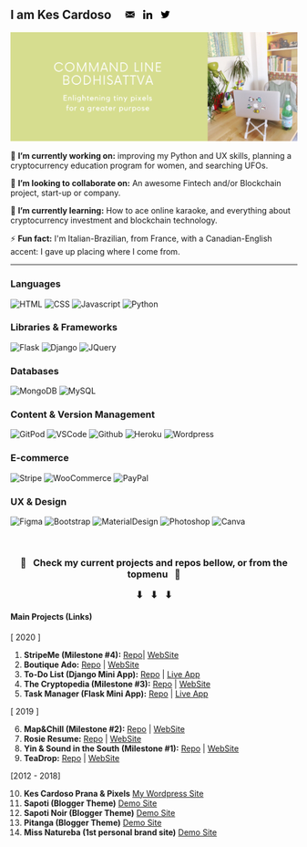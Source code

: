 ## I am Kes Cardoso &nbsp; &nbsp; <a href="mailto:kescardoso@gmail.com" alt="Email" target="_blank"><img src="https://github.com/kescardoso/kescardoso/blob/master/icons/email-16.png"></a> &nbsp; <a href="https://www.linkedin.com/in/kescardoso/" alt="Linkedin" target="_blank"><img src="https://github.com/kescardoso/kescardoso/blob/master/icons/linkedin-16.png"></a> &nbsp; <a href="https://twitter.com/kescardoso" alt="Twitter" target="_blank"><img src="https://github.com/kescardoso/kescardoso/blob/master/icons/twitter-16.png"></a>

<img src="https://github.com/kescardoso/kescardoso/blob/master/images/header2.png" alt="Kesia Cardoso - Command Line Bottisatva: enlightening tiny pixels for a greater purpose - junior software developer, FinTech and Blockchain enthusiast. Cryptocurrency Tweets at @kescardoso.">

🔭 **I’m currently working on:** improving my Python and UX skills, planning a cryptocurrency education program for women, and searching UFOs.

👯 **I’m looking to collaborate on:** An awesome Fintech and/or Blockchain project, start-up or company.

🌱 **I’m currently learning:** How to ace online karaoke, and everything about cryptocurrency investment and blockchain technology.

⚡ **Fun fact:** I'm Italian-Brazilian, from France, with a Canadian-English accent: I gave up placing where I come from.

<hr>     



### Languages

![HTML](https://img.shields.io/static/v1?label=HTML&message=5&style=flat&color=E34F26&logo=html5)
![CSS](https://img.shields.io/static/v1?label=CSS&message=3&style=flat&color=1572B6&logo=css3)
![Javascript](https://img.shields.io/static/v1?label=JavaScript&message=ES8&style=flat&color=F7DF1E&logo=JavaScript)
![Python](https://img.shields.io/static/v1?label=Python&message=3&style=flat&color=3776AB&logo=PYTHON)

### Libraries & Frameworks

![Flask](https://img.shields.io/static/v1?label=Flask&message=1.1.2&style=flat&color=000000&logo=flask)
![Django](https://img.shields.io/static/v1?label=Django&message=3.0.8&style=flat&color=092E20&logo=django)
![JQuery](https://img.shields.io/static/v1?label=JQuery&message=3.5.1&style=flat&color=0769AD&logo=jquery)

### Databases

![MongoDB](https://img.shields.io/static/v1?label=MongoDB&message=4.2.8&style=flat&color=47A248&logo=mongodb)
![MySQL](https://img.shields.io/static/v1?label=MySQL&message=8&style=flat&color=4479A1&logo=mysql)

### Content & Version Management

![GitPod](https://img.shields.io/static/v1?label=GitPod&message=🌙&style=flat&color=1AA6E4&logo=gitpod)
![VSCode](https://img.shields.io/static/v1?label=VSCode&message=⭐️&style=flat&color=007ACC&logo=visual-studio-code)
![Github](https://img.shields.io/static/v1?label=GitHub&message=🪐&style=flat&color=181717&logo=github)
![Heroku](https://img.shields.io/static/v1?label=Heroku&message=👽&style=flat&color=430098&logo=heroku)
![Wordpress](https://img.shields.io/static/v1?label=Wordpress&message=👾&style=flat&color=21759B&logo=wordpress)

### E-commerce

![Stripe](https://img.shields.io/static/v1?label=Stripe&message=💰&style=flat&color=008CDD&logo=stripe)
![WooCommerce](https://img.shields.io/static/v1?label=WooCommerce&message=🛍&style=flat&color=96588A&logo=woo)
![PayPal](https://img.shields.io/static/v1?label=PayPal&message=💶&style=flat&color=00457C&logo=paypal)

### UX & Design

![Figma](https://img.shields.io/static/v1?label=Figma&message=📝&style=flat&color=F24E1E&logo=figma)
![Bootstrap](https://img.shields.io/static/v1?label=Bootstrap&message=🎨&style=flat&color=563D7C&logo=bootstrap)
![MaterialDesign](https://img.shields.io/static/v1?label=MaterialDesign&message=🎨&style=flat&color=757575&logo=material-design)
![Photoshop](https://img.shields.io/static/v1?label=Photoshop&message=🖌&style=flat&color=26C9FF&logo=adobe-photoshop)
![Canva](https://img.shields.io/static/v1?label=Canva&message=🖌&style=flat&color=00C4CC&logo=canva)

<br>

<h3 align="center">
    🔔 &nbsp; Check my current projects and repos bellow, or from the topmenu &nbsp; 👀
    <p align="center">
        ⬇︎ &nbsp; ⬇︎ &nbsp; ⬇︎ 
    </p>
</h3>

#### <strong>Main Projects (Links)</strong>

[ 2020 ]

1.  <strong>StripeMe (Milestone #4):</strong> [Repo](https://github.com/kescardoso/stripeme)| [WebSite](https://kika-stripe-me.herokuapp.com/)
2.  <strong>Boutique Ado:</strong> [Repo](https://github.com/kescardoso/boutique_ado) | [WebSite](https://kika-boutique-ado.herokuapp.com/)
3.  <strong>To-Do List (Django Mini App):</strong> [Repo](https://github.com/kescardoso/django-todo-list) | [Live App](https://kika-django-todo.herokuapp.com/)
4.  <strong>The Cryptopedia (Milestone #3):</strong> [Repo](https://github.com/kescardoso/cryptopedia) | [WebSite](https://thecryptopedia.world/)
5.  <strong>Task Manager (Flask Mini App):</strong> [Repo](https://github.com/kescardoso/flask-task-manager) | [Live App](https://kika-task-manager.herokuapp.com/)

[ 2019 ]

6.  <strong>Map&Chill (Milestone #2):</strong> [Repo](https://github.com/kescardoso/mapnchill) | [WebSite](http://mapnchill.me/)
7.  <strong>Rosie Resume:</strong> [Repo](https://github.com/kescardoso/rosie) | [WebSite](https://kescardoso.github.io/rosie/)
8.  <strong>Yin & Sound in the South (Milestone #1):</strong> [Repo](https://github.com/kescardoso/yinnsound) | [WebSite](https://kescardoso.github.io/yinnsound/)
9.  <strong>TeaDrop:</strong> [Repo](https://github.com/kescardoso/teadrop) | [WebSite](https://kescardoso.github.io/teadrop/)

[2012 - 2018]

10. <strong>Kes Cardoso Prana & Pixels</strong> [My Wordpress Site](http://www.kescardoso.com/)
11. <strong>Sapoti (Blogger Theme)</strong> [Demo Site](https://sapoti-demo.blogspot.com/)
12. <strong>Sapoti Noir (Blogger Theme)</strong> [Demo Site](https://sapotinoir-demo.blogspot.com/)
13. <strong>Pitanga (Blogger Theme)</strong> [Demo Site](https://pitanga-demo.blogspot.com/)
14. <strong>Miss Natureba (1st personal brand site)</strong> [Demo Site](https://missnatureba.blogspot.com/)

